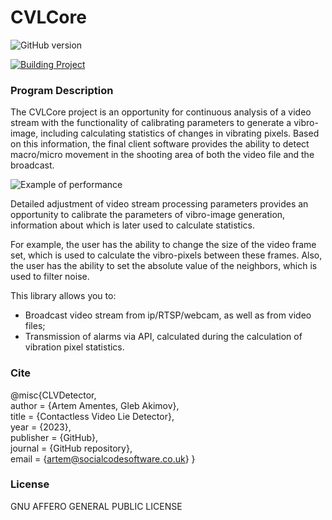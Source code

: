 # CVLCore

![GitHub version](https://img.shields.io/badge/version-v1.0.1-green?style=plastic&labelColor=dark)

[![Building Project](https://github.com/breadrock1/CVLCore/actions/workflows/rust.yml/badge.svg?branch=master)](https://github.com/breadrock1/CVLDetector/actions/workflows/rust.yml)

[//]: # ([![Creating Release]&#40;https://github.com/breadrock1/CVLCore/actions/workflows/release.yml/badge.svg?branch=master&event=create&#41;]&#40;https://github.com/breadrock1/CVLDetector/actions/workflows/create-release-action.yml&#41;)

### Program Description

The CVLCore project is an opportunity for continuous analysis of a video stream with the functionality of calibrating parameters to generate a vibro-image, including calculating statistics of changes in vibrating pixels. Based on this information, the final client software provides the ability to detect macro/micro movement in the shooting area of both the video file and the broadcast.

![Example of performance](resources/clv_work.gif)

Detailed adjustment of video stream processing parameters provides an opportunity to calibrate the parameters of vibro-image generation, information about which is later used to calculate statistics.

For example, the user has the ability to change the size of the video frame set, which is used to calculate the vibro-pixels between these frames. Also, the user has the ability to set the absolute value of the neighbors, which is used to filter noise.

This library allows you to:
- Broadcast video stream from ip/RTSP/webcam, as well as from video files;
- Transmission of alarms via API, calculated during the calculation of vibration pixel statistics.

### Cite 
@misc{CLVDetector,\
  author = {Artem Amentes, Gleb Akimov},\
  title = {Contactless Video Lie Detector},\
  year = {2023},\
  publisher = {GitHub},\
  journal = {GitHub repository},\
  email = {artem@socialcodesoftware.co.uk}
}

### License
GNU AFFERO GENERAL PUBLIC LICENSE